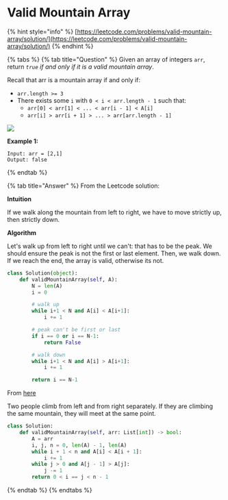 # Valid Mountain Array

{% hint style="info" %}
[https://leetcode.com/problems/valid-mountain-array/solution/](https://leetcode.com/problems/valid-mountain-array/solution/)
{% endhint %}

{% tabs %}
{% tab title="Question" %}
Given an array of integers `arr`, return _`true` if and only if it is a valid mountain array_.

Recall that arr is a mountain array if and only if:

* `arr.length >= 3`
* There exists some `i` with `0 < i < arr.length - 1` such that:
  * `arr[0] < arr[1] < ... < arr[i - 1] < A[i]`
  * `arr[i] > arr[i + 1] > ... > arr[arr.length - 1]`

![](https://assets.leetcode.com/uploads/2019/10/20/hint_valid_mountain_array.png)

**Example 1:**

```text
Input: arr = [2,1]
Output: false
```
{% endtab %}

{% tab title="Answer" %}
From the Leetcode solution:

**Intuition**

If we walk along the mountain from left to right, we have to move strictly up, then strictly down.

**Algorithm**

Let's walk up from left to right until we can't: that has to be the peak. We should ensure the peak is not the first or last element. Then, we walk down. If we reach the end, the array is valid, otherwise its not.  


```python
class Solution(object):
    def validMountainArray(self, A):
        N = len(A)
        i = 0

        # walk up
        while i+1 < N and A[i] < A[i+1]:
            i += 1

        # peak can't be first or last
        if i == 0 or i == N-1:
            return False

        # walk down
        while i+1 < N and A[i] > A[i+1]:
            i += 1

        return i == N-1
```

From [here](https://leetcode.com/problems/valid-mountain-array/discuss/194900/C%2B%2BJavaPython-Climb-Mountain)

Two people climb from left and from right separately. If they are climbing the same mountain, they will meet at the same point.

```python
class Solution:
    def validMountainArray(self, arr: List[int]) -> bool:
        A = arr
        i, j, n = 0, len(A) - 1, len(A)
        while i + 1 < n and A[i] < A[i + 1]: 
            i += 1
        while j > 0 and A[j - 1] > A[j]: 
            j -= 1
        return 0 < i == j < n - 1
```
{% endtab %}
{% endtabs %}

